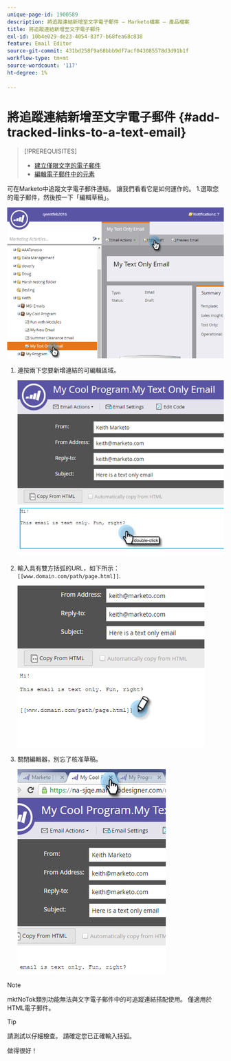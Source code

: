 ```yaml
---
unique-page-id: 1900589
description: 將追蹤連結新增至文字電子郵件 — Marketo檔案 — 產品檔案
title: 將追蹤連結新增至文字電子郵件
exl-id: 10b4e029-de23-4054-83f7-b68fea68c838
feature: Email Editor
source-git-commit: 431bd258f9a68bbb9df7acf043085578d3d91b1f
workflow-type: tm+mt
source-wordcount: '117'
ht-degree: 1%

---
```


# 將追蹤連結新增至文字電子郵件 {#add-tracked-links-to-a-text-email}

>[!PREREQUISITES]
>
>* [建立僅限文字的電子郵件](/help/marketo/product-docs/email-marketing/general/creating-an-email/create-a-text-only-email.md)
>* [編輯電子郵件中的元素](/help/marketo/product-docs/email-marketing/general/email-editor-2/edit-elements-in-an-email.md)

可在Marketo中追蹤文字電子郵件連結。 讓我們看看它是如何運作的。 1.選取您的電子郵件，然後按一下「編輯草稿」。

![](assets/one-9.png)

1. 連按兩下您要新增連結的可編輯區域。

   ![](assets/two-8.png)

1. 輸入具有雙方括弧的URL，如下所示： `[[www.domain.com/path/page.html]]`.

   ![](assets/three-8.png)

1. 關閉編輯器，別忘了核准草稿。

   ![](assets/four-6.png)

>[!NOTE]
>
>mktNoTok類別功能無法與文字電子郵件中的可追蹤連結搭配使用。 僅適用於HTML電子郵件。

>[!TIP]
>
>請測試以仔細檢查。 請確定您已正確輸入括弧。

做得很好！
